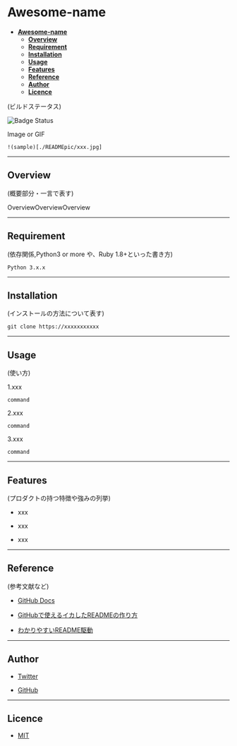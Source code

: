 # __Awesome-name__

- [__Awesome-name__](#awesome-name)
  - [__Overview__](#overview)
  - [__Requirement__](#requirement)
  - [__Installation__](#installation)
  - [__Usage__](#usage)
  - [__Features__](#features)
  - [__Reference__](#reference)
  - [__Author__](#author)
  - [__Licence__](#licence)

(ビルドステータス)

![Badge Status](https://services-as-a-ci)

Image or GIF

`!(sample)[./READMEpic/xxx.jpg]`

---

## __Overview__

(概要部分・一言で表す)

OverviewOverviewOverview

---

## __Requirement__

(依存関係,Python3 or more や、Ruby 1.8+といった書き方)

`Python 3.x.x`

---

## __Installation__

(インストールの方法について表す)

`git clone https://xxxxxxxxxxx`

---

## __Usage__

(使い方)

1.xxx

`command`

2.xxx

`command`

3.xxx

`command`

---

## __Features__

(プロダクトの持つ特徴や強みの列挙)

- xxx

- xxx

- xxx

---

## __Reference__

(参考文献など)

- [GitHub Docs](https://docs.github.com/ja)

- [GitHubで使えるイカしたREADMEの作り方](https://qiita.com/Kotabrog/items/fb328b72ac94137897af)

- [わかりやすいREADME駆動](https://qiita.com/b4b4r07/items/c80d53db9a0fd59086ec)

---

## __Author__

- [Twitter](https://twitter.com/yamamoooooooon_)

- [GitHub](https://github.com/06keito)

---

## __Licence__

- [MIT](https://opensource.org/licenses/mit-license.php)

